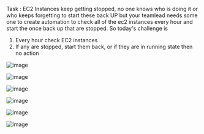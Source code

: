 Task : EC2 Instances keep getting stopped, no one knows who is doing it or who keeps forgetting to start these back UP but your teamlead needs some one to create automation to check all of the ec2 instances every hour and start the once back up that are stopped. So today's challenge is

1. Every hour check EC2 instances 
2. If any are stopped, start them back, or if they are in running state then no action



![image](https://github.com/user-attachments/assets/e79c1a3a-0c88-40c0-9918-93bcb323066d)

![image](https://github.com/user-attachments/assets/1df17559-d7aa-415d-bf4a-ce30d52bc1f1)

![image](https://github.com/user-attachments/assets/5e26a133-b520-4249-8869-f8464abf6cd6)

![image](https://github.com/user-attachments/assets/dcc8aca8-741b-4149-9122-0a3abb358ec2)

![image](https://github.com/user-attachments/assets/ba333391-9eea-418e-80c4-685703c2f8df)

![image](https://github.com/user-attachments/assets/4b3b1fdd-d8d8-4150-b8cc-105f251f0af0)
